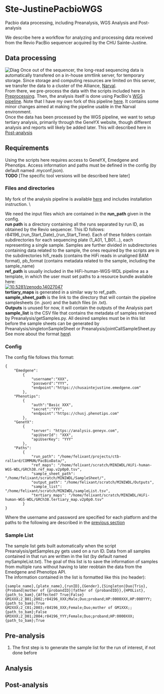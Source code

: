 # Ste-JustinePacbioWGS
Pacbio data processing, including Preanalysis, WGS Analysis and Post-analysis


We describe here a workflow for analyzing and processing data received from the Revio PacBio sequencer acquired by the CHU Sainte-Justine. 

## Data processing
![Diag](https://github.com/user-attachments/assets/488dfa31-3974-43fd-ba15-68190e756015)
Once out of the sequencer, the long-read sequencing data is automatically transfered on a in-house smrtlink server, for temporary storage. 
Since storage and computing resources are limited on this server, we transfer the data to a cluster of the Alliance, [Narval](https://docs.alliancecan.ca/wiki/Narval).
\
From there, we pre-process the data with the scripts included here in [Preprocessing](#Pre-analysis). Then, the analysis itself is done using PacBio's [WGS pipeline](https://github.com/PacificBiosciences/HiFi-human-WGS-WDL). Note that I have my own fork of this pipeline [here](https://github.com/FelixAntoineLeSieur/HiFi-human-WGS-WDL). It contains some minor changes aimed at making the pipeline usable in the Narval environment.
\
Once the data has been processed by the WGS pipeline, we want to setup tertiary analysis, primarily through the GeneYX website, though different analysis and reports will likely be added later. 
This will described here in [Post-analysis](#post-analysis)

## Requirements
Using the scripts here requires access to GeneYX, Emedgene and Phenotips. Access information and paths must be defined in the config (by default named .myconf.json). \
**TODO** [The specific tool versions will be described here later] 

### Files and directories
My fork of the analysis pipeline is available [here](https://github.com/FelixAntoineLeSieur/HiFi-human-WGS-WDL) and includes installation instruction. \

We need the input files which are contained in the **run_path** given in the config. \
**run path** is a directory containing all the runs separated by run ID, as obtained by the Revio sequencer. This ID follows: r84196_{run_Start_Date}_{run_Start_Time}. Each of these folders contain subdirectories for each sequencing plate (1_A01, 1_B01...), each representing a single sample. Samples are further divided in subdirectories containing data related to the sample, the ones required by the scripts are in the subdirectories hifi_reads (contains the HiFi reads in unaligned BAM format), pb_format (contains metadata related to the sample, including the sample_name) \
**ref_path** is usually included in the HiFi-human-WGS-WDL pipeline as a template, in which the user must set paths to a resource bundle available here:\
[<img src="https://zenodo.org/badge/DOI/10.5281/zenodo.14027047.svg" alt="10.5281/zenodo.14027047">](https://zenodo.org/records/14027047) \
**tertiary_maps** is generated in a similar way to ref_path. \
**sample_sheet_path** is the link to the directory that will contain the pipeline samplesheets (in .json) and the batch files (in .txt).\
**Outputs** is unused for now, it will contain the outputs of the Analysis part \
**sample_list** is the CSV file that contains the metadata of samples retrieved by Preanalysis/getSamples.py.  All desired samples must be in this list before the sample sheets can be generated by Preanalysis/singletonSampleSheet or Preanalysis/jointCallSampleSheet.py See more about the format [here](#sample-list)\
 


### Config
The config file follows this format:
```
{
	"Emedgene":
		{
			"username":"XXX",
			"password":"YYY",
			"endpoint":"https://chusaintejustine.emedgene.com"
		},
	"Phenotips":
		{
			"auth":"Basic XXX",
			"secret":"YYY",
			"endpoint":"https://chusj.phenotips.com"
		},
	"GeneYX":
		{
			"server": "https://analysis.geneyx.com",
			"apiUserId": "XXX",
			"apiUserKey": "YYY"
		},
	"Paths":
		{
			"run_path": "/home/felixant/projects/ctb-rallard/COMMUN/PacBioData/",
			"ref_maps": "/home/felixant/scratch/MINIWDL/HiFi-human-WGS-WDL/GRCh38.ref_map.v2p0p0.tsv",
			"sample_sheet_path": "/home/felixant/scratch/MINIWDL/SampleSheet/",
			"output_path": "/home/felixant/scratch/MINIWDL/Outputs",
			"sample_list": "/home/felixant/scratch/MINIWDL/sampleList.tsv",
			"tertiary_maps": "/home/felixant/scratch/MINIWDL/HiFi-human-WGS-WDL/GRCh38.tertiary_map.v2p0p0.tsv"
		}
}
```

Where the username and password are specified for each platform and the paths to the following are described in the [previous section](#files-and-directories)

### Sample List
The sample list gets built automatically when the script Preanalysis/getSamples.py gets used on a run ID. Data from all samples contained in that run are written in the list (by default named mySampleList.txt). The goal of this list is to save the information of samples from multiple runs without having to later reobtain the data from the Emedgene and Phenotips API. \
The information contained in the list is formatted like this (no header):
```
{sample_name},{plate_name},{runID},{Gender},{Singleton|Duo|Trio},{Proband|mother of {probandID}|father of {probandID}},{HPOList},{path_to_bam},{Affected? True|False}
GM1XXX;2_B01;2002;r84196_XXX;Male;Duo;proband;HP:0000XXX,HP:000YYY;{path_to_bam};True
GM2XXX;2_C01;2003;r84196_XXX;Female;Duo;mother of GM1XXX;;{path_to_bam};False
GM3XXX;2_D01;2004;r84196_YYY;Female;Duo;proband;HP:0000XXX;{path_to_bam};True
```


## Pre-analysis
1. The first step is to generate the sample list for the run of interest, if not done before
## Analysis
## Post-analysis
